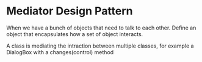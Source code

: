 ﻿# Mediator Design Pattern

When we have a bunch of objects that need to talk to each other.
Define an object that encapsulates how a set of object interacts.

A class is mediating the intraction between multiple classes, for example a DialogBox with a changes(control) method

